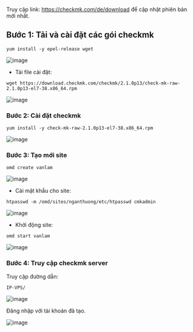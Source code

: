Truy cập link: https://checkmk.com/de/download để cập nhật phiên bản mới nhất.

## Bước 1: Tải và cài đặt các gói checkmk

```
yum install -y epel-release wget
```

![image](https://user-images.githubusercontent.com/111721629/194801120-1382036d-9be6-47d2-adfd-66add5ea6cf8.png)

- Tải file cài đặt:

```
wget https://download.checkmk.com/checkmk/2.1.0p13/check-mk-raw-2.1.0p13-el7-38.x86_64.rpm
```
![image](https://user-images.githubusercontent.com/111721629/194801368-b9538264-9f1f-434f-ad92-bcd17515ad16.png)

### Bước 2: Cài đặt checkmk

```
yum install -y check-mk-raw-2.1.0p13-el7-38.x86_64.rpm
```
![image](https://user-images.githubusercontent.com/111721629/194801535-fad5b241-5f0c-4d40-bda3-445010c6758b.png)

### Bước 3: Tạo mới site

```
omd create vanlam
```

![image](https://user-images.githubusercontent.com/111716161/194261414-b4f1faa3-ff75-4eab-b4a6-b8ebe187949e.png)

- Cài mật khẩu cho site:

```
htpasswd -m /omd/sites/nganthuong/etc/htpasswd cmkadmin
```

![image](https://user-images.githubusercontent.com/111716161/194261783-9a95b8d4-b5d7-44ae-8182-637a1f8251f5.png)

- Khởi động site:

```
omd start vanlam
```

![image](https://user-images.githubusercontent.com/111716161/194261870-115a7124-96e6-4c65-a9d8-7c5a1e05be28.png)

### Bước 4: Truy cập checkmk server

Truy cập đường dẫn:

```
IP-VPS/
```

![image](https://user-images.githubusercontent.com/111716161/194262638-121d2f71-aa6e-4a17-805f-81a51258524c.png)

Đăng nhập với tài khoản đã tạo.

![image](https://user-images.githubusercontent.com/111716161/194262574-c8d9a33e-7ff8-4db8-9bac-2d7bf593f6b2.png)
